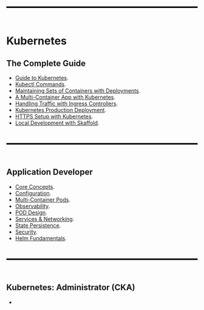 
<br>

<hr style="height:4px;background:black">

<br>

# Kubernetes

## The Complete Guide
* [Guide to Kubernetes](<the complete guide/guide-to-kubernetes.md>).
* [Kubectl Commands](<the complete guide/kubectl-commands>).
* [Maintaining Sets of Containers with Deployments](<the complete guide/maintaining-sets-containers.md>).
* [A Multi-Container App with Kubernetes](<the complete guide/multi-container-app.md>).
* [Handling Traffic with Ingress Controllers](<the complete guide/ingress-controllers.md>).
* [Kubernetes Production Deployment](<the complete guide/production-deployment.md>).
* [HTTPS Setup with Kubernetes](<the complete guide/https-setup.md>).
* [Local Development with Skaffold](<the complete guide/local-dev-skaffold.md>). 

<br>

<hr style="height:4px;background:black">

<br>

## Application Developer
* [Core Concepts](<application developer/core-concepts.md>).
* [Configuration](<application developer/configuration.md>).
* [Multi-Container Pods](<application developer/multicontainer-pods.md>).
* [Observability](<application developer/observability.md>).
* [POD Design](<application developer/pod-design.md>).
* [Services & Networking](<application developer/services-networking.md>).
* [State Persistence](<application developer/state-persistence.md>).
* [Security](<application developer/security.md>).
* [Helm Fundamentals](<application developer/helm-fundamentals>).

<br>

<hr style="height:4px;background:black">

<br>

## Kubernetes: Administrator (CKA)
* 